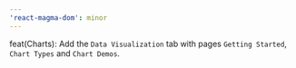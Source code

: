 ```yaml
---
'react-magma-dom': minor
---
```


feat(Charts): Add the `Data Visualization` tab with pages `Getting Started`, `Chart Types` and `Chart Demos`.
